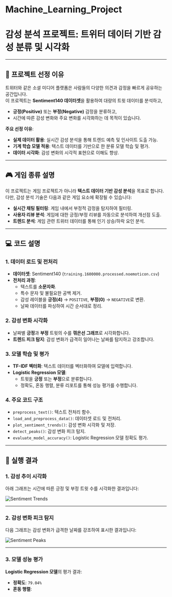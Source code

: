 # Machine_Learning_Project

# 감성 분석 프로젝트: 트위터 데이터 기반 감성 분류 및 시각화

---

## 📌 프로젝트 선정 이유  

트위터와 같은 소셜 미디어 플랫폼은 사람들의 다양한 의견과 감정을 빠르게 공유하는 공간입니다.  
이 프로젝트는 **Sentiment140 데이터셋**을 활용하여 대량의 트윗 데이터를 분석하고,  
- **긍정(Positive)** 또는 **부정(Negative)** 감정을 분류하고,  
- 시간에 따른 감성 변화와 주요 변화를 시각화하는 데 목적이 있습니다.

**주요 선정 이유**:
- **실제 데이터 활용**: 실시간 감성 분석을 통해 트렌드 예측 및 인사이트 도출 가능.  
- **기계 학습 모델 적용**: 텍스트 데이터를 기반으로 한 분류 모델 학습 및 평가.  
- **데이터 시각화**: 감성 변화의 시각적 표현으로 이해도 향상.  

---

## 🎮 게임 종류 설명  

이 프로젝트는 게임 프로젝트가 아니라 **텍스트 데이터 기반 감성 분석**을 목표로 합니다.  
다만, 감성 분석 기술은 다음과 같은 게임 요소에 확장될 수 있습니다:  
- **실시간 채팅 필터링**: 게임 내에서 부정적 감정을 탐지하여 필터링.  
- **사용자 리뷰 분석**: 게임에 대한 긍정/부정 리뷰를 자동으로 분석하여 개선점 도출.  
- **트렌드 분석**: 게임 관련 트위터 데이터를 통해 인기 상승/하락 요인 분석.  

---

## 💻 코드 설명  

### **1. 데이터 로드 및 전처리**  
- **데이터셋**: Sentiment140 (`training.1600000.processed.noemoticon.csv`)  
- **전처리 과정**:
   - 텍스트를 **소문자화**.
   - 특수 문자 및 불필요한 공백 제거.
   - 감성 레이블을 **긍정(4)** → `POSITIVE`, **부정(0)** → `NEGATIVE`로 변환.
   - 날짜 데이터를 파싱하여 시간 순서대로 정리.  

### **2. 감성 변화 시각화**  
- 날짜별 **긍정**과 **부정** 트윗의 수를 **꺾은선 그래프**로 시각화합니다.  
- **트렌드 피크 탐지**: 감성 변화가 급격히 일어나는 날짜를 탐지하고 강조합니다.  

### **3. 모델 학습 및 평가**  
- **TF-IDF 벡터화**: 텍스트 데이터를 벡터화하여 모델에 입력합니다.  
- **Logistic Regression 모델**:  
   - 트윗을 **긍정** 또는 **부정**으로 분류합니다.  
   - 정확도, 혼동 행렬, 분류 리포트를 통해 성능 평가를 수행합니다.  

### **4. 주요 코드 구조**  
- `preprocess_text()`: 텍스트 전처리 함수.  
- `load_and_preprocess_data()`: 데이터셋 로드 및 전처리.  
- `plot_sentiment_trends()`: 감성 변화 시각화 및 저장.  
- `detect_peaks()`: 감성 변화 피크 탐지.  
- `evaluate_model_accuracy()`: Logistic Regression 모델 정확도 평가.  

---

## 🏁 실행 결과  

### **1. 감성 추이 시각화**  
아래 그래프는 시간에 따른 긍정 및 부정 트윗 수를 시각화한 결과입니다:  

![Sentiment Trends](sentiment_trends.png)  

---

### **2. 감성 변화 피크 탐지**  
다음 그래프는 감성 변화가 급격한 날짜를 강조하여 표시한 결과입니다:  

![Sentiment Peaks](sentiment_trends_with_peaks.png)  

---

### **3. 모델 성능 평가**  

**Logistic Regression 모델**의 평가 결과:  

- **정확도**: `79.04%`  
- **혼동 행렬**:
